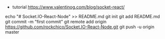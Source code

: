 - tutorial
https://www.valentinog.com/blog/socket-react/

echo "# Socket.IO-React-Node" >> README.md
git init
git add README.md
git commit -m "first commit"
git remote add origin https://github.com/rockchico/Socket.IO-React-Node.git
git push -u origin master